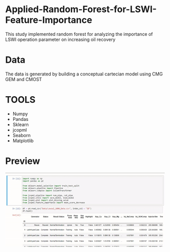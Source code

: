 # Applied-Random-Forest-for-LSWI-Feature-Importance
This study implemented random forest for analyzing the importance of LSWI operation parameter on increasing oil recovery

# Data
The data is generated by building a conceptual cartecian model using CMG GEM and CMOST

# TOOLS
- Numpy
- Pandas
- Sklearn
- jcopml
- Seaborn
- Matplotlib

# Preview
![example](/Screenshoot/Preview_Project.gif)
